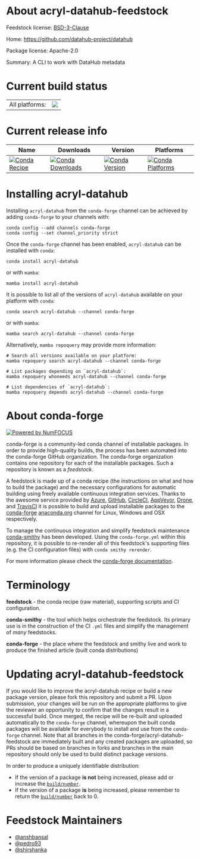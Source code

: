 About acryl-datahub-feedstock
=============================

Feedstock license: [BSD-3-Clause](https://github.com/conda-forge/acryl-datahub-feedstock/blob/main/LICENSE.txt)

Home: https://github.com/datahub-project/datahub

Package license: Apache-2.0

Summary: A CLI to work with DataHub metadata

Current build status
====================


<table><tr><td>All platforms:</td>
    <td>
      <a href="https://dev.azure.com/conda-forge/feedstock-builds/_build/latest?definitionId=24802&branchName=main">
        <img src="https://dev.azure.com/conda-forge/feedstock-builds/_apis/build/status/acryl-datahub-feedstock?branchName=main">
      </a>
    </td>
  </tr>
</table>

Current release info
====================

| Name | Downloads | Version | Platforms |
| --- | --- | --- | --- |
| [![Conda Recipe](https://img.shields.io/badge/recipe-acryl--datahub-green.svg)](https://anaconda.org/conda-forge/acryl-datahub) | [![Conda Downloads](https://img.shields.io/conda/dn/conda-forge/acryl-datahub.svg)](https://anaconda.org/conda-forge/acryl-datahub) | [![Conda Version](https://img.shields.io/conda/vn/conda-forge/acryl-datahub.svg)](https://anaconda.org/conda-forge/acryl-datahub) | [![Conda Platforms](https://img.shields.io/conda/pn/conda-forge/acryl-datahub.svg)](https://anaconda.org/conda-forge/acryl-datahub) |

Installing acryl-datahub
========================

Installing `acryl-datahub` from the `conda-forge` channel can be achieved by adding `conda-forge` to your channels with:

```
conda config --add channels conda-forge
conda config --set channel_priority strict
```

Once the `conda-forge` channel has been enabled, `acryl-datahub` can be installed with `conda`:

```
conda install acryl-datahub
```

or with `mamba`:

```
mamba install acryl-datahub
```

It is possible to list all of the versions of `acryl-datahub` available on your platform with `conda`:

```
conda search acryl-datahub --channel conda-forge
```

or with `mamba`:

```
mamba search acryl-datahub --channel conda-forge
```

Alternatively, `mamba repoquery` may provide more information:

```
# Search all versions available on your platform:
mamba repoquery search acryl-datahub --channel conda-forge

# List packages depending on `acryl-datahub`:
mamba repoquery whoneeds acryl-datahub --channel conda-forge

# List dependencies of `acryl-datahub`:
mamba repoquery depends acryl-datahub --channel conda-forge
```


About conda-forge
=================

[![Powered by
NumFOCUS](https://img.shields.io/badge/powered%20by-NumFOCUS-orange.svg?style=flat&colorA=E1523D&colorB=007D8A)](https://numfocus.org)

conda-forge is a community-led conda channel of installable packages.
In order to provide high-quality builds, the process has been automated into the
conda-forge GitHub organization. The conda-forge organization contains one repository
for each of the installable packages. Such a repository is known as a *feedstock*.

A feedstock is made up of a conda recipe (the instructions on what and how to build
the package) and the necessary configurations for automatic building using freely
available continuous integration services. Thanks to the awesome service provided by
[Azure](https://azure.microsoft.com/en-us/services/devops/), [GitHub](https://github.com/),
[CircleCI](https://circleci.com/), [AppVeyor](https://www.appveyor.com/),
[Drone](https://cloud.drone.io/welcome), and [TravisCI](https://travis-ci.com/)
it is possible to build and upload installable packages to the
[conda-forge](https://anaconda.org/conda-forge) [anaconda.org](https://anaconda.org/)
channel for Linux, Windows and OSX respectively.

To manage the continuous integration and simplify feedstock maintenance
[conda-smithy](https://github.com/conda-forge/conda-smithy) has been developed.
Using the ``conda-forge.yml`` within this repository, it is possible to re-render all of
this feedstock's supporting files (e.g. the CI configuration files) with ``conda smithy rerender``.

For more information please check the [conda-forge documentation](https://conda-forge.org/docs/).

Terminology
===========

**feedstock** - the conda recipe (raw material), supporting scripts and CI configuration.

**conda-smithy** - the tool which helps orchestrate the feedstock.
                   Its primary use is in the construction of the CI ``.yml`` files
                   and simplify the management of *many* feedstocks.

**conda-forge** - the place where the feedstock and smithy live and work to
                  produce the finished article (built conda distributions)


Updating acryl-datahub-feedstock
================================

If you would like to improve the acryl-datahub recipe or build a new
package version, please fork this repository and submit a PR. Upon submission,
your changes will be run on the appropriate platforms to give the reviewer an
opportunity to confirm that the changes result in a successful build. Once
merged, the recipe will be re-built and uploaded automatically to the
`conda-forge` channel, whereupon the built conda packages will be available for
everybody to install and use from the `conda-forge` channel.
Note that all branches in the conda-forge/acryl-datahub-feedstock are
immediately built and any created packages are uploaded, so PRs should be based
on branches in forks and branches in the main repository should only be used to
build distinct package versions.

In order to produce a uniquely identifiable distribution:
 * If the version of a package **is not** being increased, please add or increase
   the [``build/number``](https://docs.conda.io/projects/conda-build/en/latest/resources/define-metadata.html#build-number-and-string).
 * If the version of a package **is** being increased, please remember to return
   the [``build/number``](https://docs.conda.io/projects/conda-build/en/latest/resources/define-metadata.html#build-number-and-string)
   back to 0.

Feedstock Maintainers
=====================

* [@anshbansal](https://github.com/anshbansal/)
* [@pedro93](https://github.com/pedro93/)
* [@shirshanka](https://github.com/shirshanka/)

